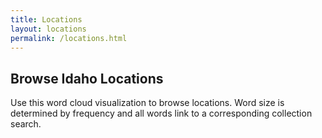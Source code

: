 ```yaml
---
title: Locations
layout: locations
permalink: /locations.html
---
```


## Browse Idaho Locations

Use this word cloud visualization to browse locations.
Word size is determined by frequency and all words link to a corresponding collection search.
